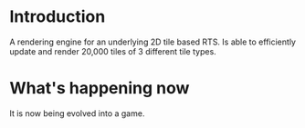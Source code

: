 # Introduction

A rendering engine for an underlying 2D tile based RTS. Is able to efficiently update and render 20,000 tiles of 3 different tile types. 

# What's happening now

It is now being evolved into a game.


